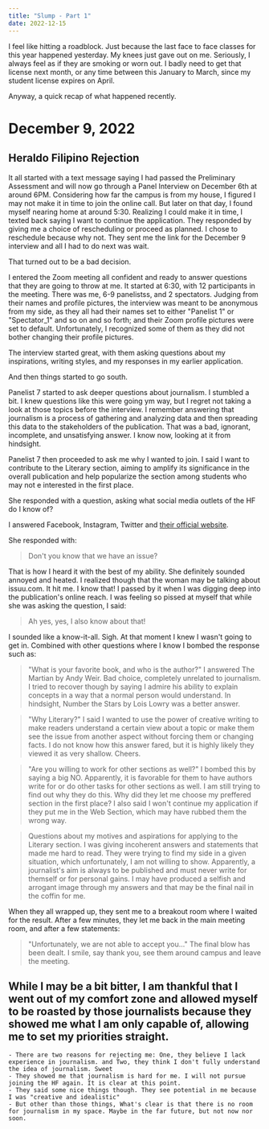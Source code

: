 ```yaml
---
title: "Slump - Part 1"
date: 2022-12-15
---
```


I feel like hitting a roadblock. Just because the last face to face classes for this year happened yesterday. My knees just gave out on me. Seriously, I always feel as if they are smoking or worn out. I badly need to get that license next month, or any time between this January to March, since my student license expires on April.

Anyway, a quick recap of what happened recently.

# December 9, 2022
## Heraldo Filipino Rejection

It all started with a text message saying I had passed the Preliminary Assessment and will now go through a Panel Interview on December 6th at around 6PM. Considering how far the campus is from my house, I figured I may not make it in time to join the online call. But later on that day, I found myself nearing home at around 5:30. Realizing I could make it in time, I texted back saying I want to continue the application. They responded by giving me a choice of rescheduling or proceed as planned. I chose to reschedule because why not. They sent me the link for the December 9 interview and all I had to do next was wait.

That turned out to be a bad decision.

I entered the Zoom meeting all confident and ready to answer questions that they are going to throw at me. It started at 6:30, with 12 participants in the meeting. There was me, 6-9 panelistss, and 2 spectators. Judging from their names and profile pictures, the interview was meant to be anonymous from my side, as they all had their names set to either "Panelist 1" or "Spectator_1" and so on and so forth; and their Zoom profile pictures were set to default. Unfortunately, I recognized some of them as they did not bother changing their profile pictures. 

The interview started great, with them asking questions about my inspirations, writing styles, and my responses in my earlier application.

And then things started to go south.

Panelist 7 started to ask deeper questions about journalism. I stumbled a bit. I knew questions like this were going ym way, but I regret not taking a look at those topics before the interview. I remember answering that journalism is a process of gathering and analyzing data and then spreading this data to the stakeholders of the publication. That was a bad, ignorant, incomplete, and unsatisfying answer. I know now, looking at it from hindsight. 

Panelist 7 then proceeded to ask me why I wanted to join. I said I want to contribute to the Literary section, aiming to amplify its significance in the overall publication and help popularize the section among students who may not e interested in the first place.

She responded with a question, asking what social media outlets of the HF do I know of?

I answered Facebook, Instagram, Twitter and [their official website](https://heraldofilipino.com/). 

She responded with:

> Don't you know that we have an issue?

That is how I heard it with the best of my ability. She definitely sounded annoyed and heated. I realized though that the woman may be talking about issuu.com.  It hit me. I know that! I passed by it when I was digging deep into the publication's online reach. I was feeling so pissed at myself that while she was asking the question, I said:

> Ah yes, yes, I also know about that!

I sounded like a know-it-all. Sigh. At that moment I knew I wasn't going to get in. Combined with other questions where I know I bombed the response such as:

> "What is your favorite book, and who is the author?"
    I answered The Martian by Andy Weir. Bad choice, completely unrelated to journalism. I tried to recover though by saying I admire his ability to explain concepts in a way that a normal person would understand. In hindsight, Number the Stars by Lois Lowry was a better answer.

> "Why Literary?"
    I said I wanted to use the power of creative writing to make readers understand a certain view about a topic or make them see the issue from another aspect without forcing them or changing facts. I do not know how this answer fared, but it is highly likely they viewed it as very shallow. Cheers.

> "Are you willing to work for other sections as well?"
    I bombed this by saying a big NO. Apparently, it is favorable for them to have authors write for or do other tasks for other sections as well. I am still trying to find out why they do this. Why did they let me choose my preffered section in the first place? I also said I won't continue my application if they put me in the Web Section, which may have rubbed them the wrong way.

> Questions about my motives and aspirations for applying to the Literary section.
    I was giving incoherent answers and statements that made me hard to read. They were trying to find my side in a given situation, which unfortunately, I am not willing to show. Apparently, a journalist's aim is always to be published and must never write for themself or for personal gains. I may have produced a selfish and arrogant image through my answers and that may be the final nail in the coffin for me.

When they all wrapped up, they sent me to a breakout room where I waited for the result. After a few minutes, they let me back in the main meeting room, and after a few statements:

> "Unfortunately, we are not able to accept you..."
    The final blow has been dealt. I smile, say thank you, see them around campus and leave the meeting. 

## While I may be a bit bitter, I am thankful that I went out of my comfort zone and allowed myself to be roasted by those journalists because they showed me what I am only capable of, allowing me to set my priorities straight.
    - There are two reasons for rejecting me: One, they believe I lack experience in journalism. and Two, they think I don't fully understand the idea of journalism. Sweet
    - They showed me that journalism is hard for me. I will not pursue joining the HF again. It is clear at this point. 
    - They said some nice things though. They see potential in me because I was "creative and idealistic"
    - But other than those things, What's clear is that there is no room for journalism in my space. Maybe in the far future, but not now nor soon.



